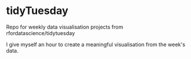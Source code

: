 # tidyTuesday
Repo for weekly data visualisation projects from rfordatascience/tidytuesday

I give myself an hour to create a meaningful visualisation from the week's data.
